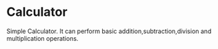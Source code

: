 # Calculator
Simple Calculator. 
It can perform basic addition,subtraction,division and multiplication operations.
